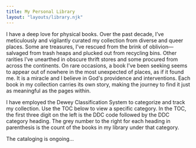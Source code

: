 ```yaml
---
title: My Personal Library
layout: "layouts/library.njk"
---
```


I have a deep love for physical books. Over the past decade, I’ve meticulously and vigilantly curated my collection from diverse and queer places. Some are treasures, I’ve rescued from the brink of oblivion—salvaged from trash heaps and plucked out from recycling bins. Other rarities I’ve unearthed in obscure thrift stores and some procured from across the continents. On rare occasions, a book I’ve been seeking seems to appear out of nowhere in the most unexpected of places, as if it found me. It is a miracle and I believe in God's providence and interventions. Each book in my collection carries its own story, making the journey to find it just as meaningful as the pages within.

I have employed the Dewey Classification System to categorize and track my collection. Use the TOC below to view a specific category. In the TOC, the first three digit on the left is the DDC code followed by the DDC category heading. The grey number to the right for each heading in parenthesis is the count of the books in my library under that category. 

The cataloging is ongoing...